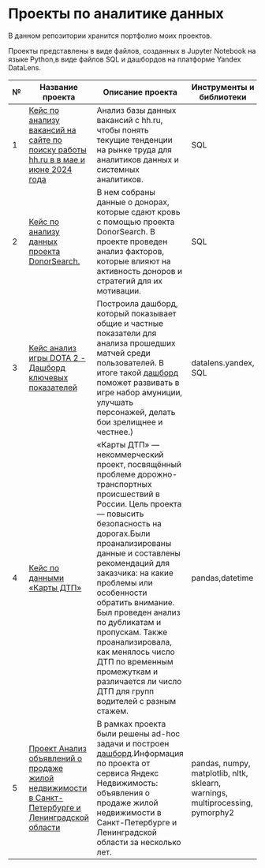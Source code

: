 # Проекты по аналитике данных
В данном репозитории хранится портфолио моих проектов.

Проекты представлены в виде файлов, созданных в Jupyter Notebook на языке Python,в виде файлов SQL и дашбордов на платформе Yandex DataLens.

№|Название проекта|Описание проекта|Инструменты и библиотеки
-|----------------|----------------|---------------------------------------
1|[Кейс по анализу вакансий на сайте по поиску работы hh.ru в в мае и июне 2024 года](https://github.com/Alena-Kuptcova/-/blob/main/vacancies_analysis.sql) |Анализ базы данных вакансий с hh.ru, чтобы понять текущие тенденции на рынке труда для аналитиков данных и системных аналитиков.|SQL
2|[Кейс по анализу данных проекта DonorSearch.](https://github.com/Alena-Kuptcova/-/blob/main/Donor_search.sql)|В нем собраны данные о донорах, которые сдают кровь с помощью проекта DonorSearch. В проекте проведен анализ факторов, которые влияют на активность доноров и стратегий для их мотивации.|SQL
3|[Кейс анализ игры DOTA 2 - Дашборд ключевых показателей](https://datalens.yandex/xnjj7wsv92fej)| Построила дашборд, который показывает общие и частные показатели для анализа прошедших матчей среди пользователей. В итоге такой [дашборд](https://datalens.yandex/xnjj7wsv92fej) поможет развивать в игре набор амуниции, улучшать персонажей, делать бои зрелищнее и честнее.)|datalens.yandex, SQL
4|[Кейс по данными «Карты ДТП»](https://github.com/Alena-Kuptcova/-/blob/main/Кейс%20«Карты%20ДТП».ipynb) |«Карты ДТП» — некоммерческий проект, посвящённый проблеме дорожно-транспортных происшествий в России. Цель проекта — повысить безопасность на дорогах.Были проанализированы данные и составлены рекомендаций для заказчика: на какие проблемы или особенности обратить внимание. Был проведен анализ по дубликатам и пропускам. Также проанализировала, как менялось число ДТП по временным промежуткам и различается ли число ДТП для групп водителей с разным стажем.|pandas,datetime
5|[Проект Анализ объявлений о продаже жилой недвижимости в Санкт-Петербурге и Ленинградской области](https://github.com/Lenupcik/portfolio/blob/main/NLP.ipynb) |В рамках проекта были решены ad-hoc задачи и построен [дашборд](https://datalens.yandex/e4uy3cwk22kc0).Информация по проекта от сервиса Яндекс Недвижимость: объявления о продаже жилой недвижимости в Санкт-Петербурге и Ленинградской области за несколько лет.|pandas, numpy, matplotlib, nltk, sklearn, warnings, multiprocessing, pymorphy2
